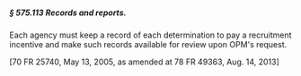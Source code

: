 ##### § 575.113 Records and reports. #####

Each agency must keep a record of each determination to pay a recruitment incentive and make such records available for review upon OPM's request.

[70 FR 25740, May 13, 2005, as amended at 78 FR 49363, Aug. 14, 2013]